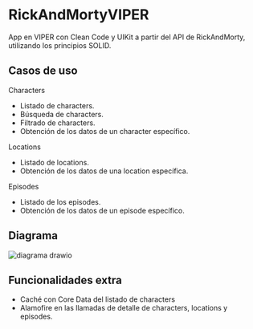 # RickAndMortyVIPER

App en VIPER con Clean Code y UIKit a partir del API de RickAndMorty, utilizando los principios SOLID.

## Casos de uso

Characters

- Listado de characters.
- Búsqueda de characters.
- Filtrado de characters.
- Obtención de los datos de un character específico.

Locations

- Listado de locations.
- Obtención de los datos de una location específica.

Episodes

- Listado de los episodes.
- Obtención de los datos de un episode específico.

## Diagrama

![diagrama drawio](https://github.com/edgarguitian/RickAndMortyVIPER/assets/6595032/449f0f6d-902f-40b3-997b-dabe1ae192b1)


## Funcionalidades extra

- Caché con Core Data del listado de characters
- Alamofire en las llamadas de detalle de characters, locations y episodes.
